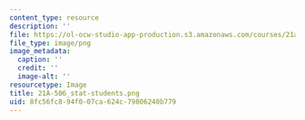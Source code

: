 ```yaml
---
content_type: resource
description: ''
file: https://ol-ocw-studio-app-production.s3.amazonaws.com/courses/21a-506-the-business-of-politics-a-view-of-latin-america-spring-2014/8fc56fc894f007ca624c79806240b779_21A-506_stat-students.png
file_type: image/png
image_metadata:
  caption: ''
  credit: ''
  image-alt: ''
resourcetype: Image
title: 21A-506_stat-students.png
uid: 8fc56fc8-94f0-07ca-624c-79806240b779
---
```

